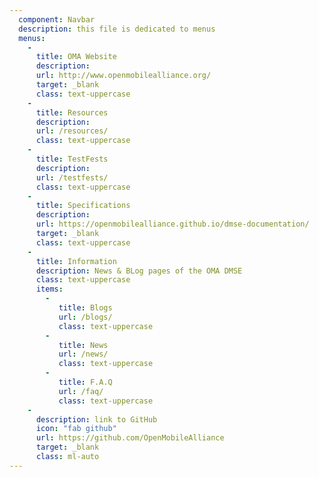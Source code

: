 ```yaml
---
  component: Navbar
  description: this file is dedicated to menus
  menus:
    - 
      title: OMA Website
      description: 
      url: http://www.openmobilealliance.org/
      target: _blank
      class: text-uppercase
    -
      title: Resources
      description:
      url: /resources/
      class: text-uppercase
    -
      title: TestFests
      description:
      url: /testfests/
      class: text-uppercase
    -
      title: Specifications
      description:
      url: https://openmobilealliance.github.io/dmse-documentation/
      target: _blank
      class: text-uppercase
    - 
      title: Information
      description: News & BLog pages of the OMA DMSE
      class: text-uppercase
      items:
        - 
           title: Blogs
           url: /blogs/
           class: text-uppercase
        -
           title: News
           url: /news/
           class: text-uppercase
        -
           title: F.A.Q
           url: /faq/
           class: text-uppercase
    - 
      description: link to GitHub
      icon: "fab github"
      url: https://github.com/OpenMobileAlliance
      target: _blank
      class: ml-auto
---
```

